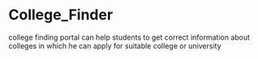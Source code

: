 # College_Finder
college finding portal can help students to get correct information about colleges in which he can apply for suitable college or university
